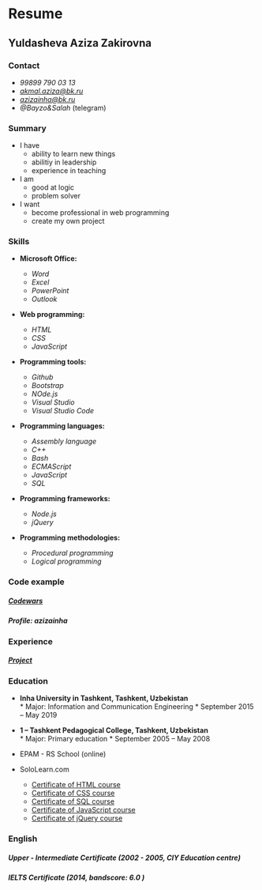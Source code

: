 # **Resume**

## __Yuldasheva Aziza Zakirovna__

### **Contact**
* *99899 790 03 13*
* *akmal.aziza@bk.ru*
* *azizainha@bk.ru*
* *@Bayzo&Salah* (telegram)

### **Summary**
*  I have
    *  ability to learn new things
    *  abilitiy in leadership
    *  experience in teaching
* I am
     *  good at logic
     *  problem solver
* I want 
     * become professional in web programming
     * create my own project
 
### **Skills**
* **Microsoft Office:** 
    * _Word_ 
    * _Excel_ 
    * _PowerPoint_ 
    * _Outlook_
* **Web programming:**
    * _HTML_
    * _CSS_ 
    * _JavaScript_
* **Programming tools:**
    * _Github_
    * _Bootstrap_ 
    * _NOde.js_ 
    * _Visual Studio_
    * _Visual Studio Code_

* **Programming languages:**
    * _Assembly language_
    * _C++_
    * _Bash_
    * _ECMAScript_
    * _JavaScript_
    * _SQL_

* **Programming frameworks:**
    * _Node.js_
    * _jQuery_

* **Programming methodologies:**
    * _Procedural programming_
    * _Logical programming_

### **Code example**
##### [Codewars](https://www.codewars.com) 
##### *Profile: azizainha*                             

### **Experience**
##### [Project](https://azizainha.github.io/singolo_frontend/#)


### **Education**
  * **Inha University in Tashkent, Tashkent, Uzbekistan**                  
           * Major: Information and Communication Engineering
              * September 2015 – May 2019
  * **1 – Tashkent Pedagogical College, Tashkent, Uzbekistan**                             
           * Major: Primary education
              * September 2005 – May 2008

  * EPAM - RS School (online)
  * SoloLearn.com
     * [Certificate of HTML course](https://www.sololearn.com/Certificate/1014-11091834/pdf/)
     * [Certificate of CSS course ](https://www.sololearn.com/Certificate/1023-11091834/pdf/)
     * [Certificate of SQL course ](https://www.sololearn.com/Certificate/1060-11091834/pdf/)
     * [Certificate of JavaScript course](https://www.sololearn.com/Certificate/1024-11091834/pdf/)
     * [Certificate of jQuery course](https://www.sololearn.com/Certificate/1082-11091834/pdf/)

### **English**
   ##### *Upper - Intermediate Certificate (2002 - 2005, CIY Education centre)*
   ##### *IELTS Certificate (2014, bandscore: 6.0 )* 








